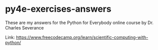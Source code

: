 # py4e-exercises-answers
These are my answers for the Python for Everybody online course by Dr. Charles Severance

Link: https://www.freecodecamp.org/learn/scientific-computing-with-python/
